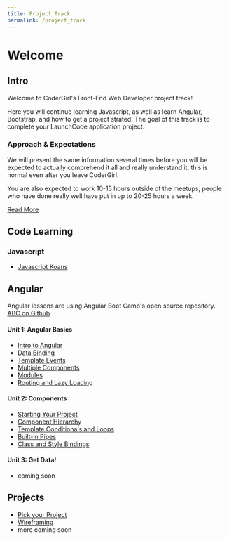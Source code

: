 ```yaml
---
title: Project Track
permalink: /project_track
---
```


# Welcome

## Intro

Welcome to CoderGirl's Front-End Web Developer project track!

Here you will continue learning Javascript, as well as learn Angular, Bootstrap, and how to get a project strated. The goal of this track is to complete your LaunchCode application project.

### Approach & Expectations

We will present the same information several times before you will be expected to actually comprehend it all and really understand it, this is normal even after you leave CoderGirl. 

You are also expected to work 10-15 hours outside of the meetups, people who have done really well have put in up to 20-25 hours a week.

[Read More](project_intro)

## Code Learning

### Javascript
* [Javascript Koans](koans)

## Angular

Angular lessons are using Angular Boot Camp's open source repository. [ABC on Github](https://github.com/angularbootcamp/abc)

#### Unit 1: Angular Basics
* [Intro to Angular](project_100)
* [Data Binding](project_101)
* [Template Events](project_102)
* [Multiple Components](project_103)
* [Modules](project_104) <!-- only needed for lazy loading, move to later next time -->
* [Routing and Lazy Loading](project_105) <!-- move to later next time -->
<!-- * routing without lazy loading, next time -->


#### Unit 2: Components

* [Starting Your Project](project_200)
* [Component Hierarchy](project_201) <!-- just needed for video app,  just go through the workshop -->
* [Template Conditionals and Loops](project_202)
* [Built-in Pipes](project_203)
* [Class and Style Bindings](project_204)


#### Unit 3: Get Data!
* coming soon

<!-- * [Dependency Injection and HTTP](project_300)-->
<!-- * interviewing skills -->

<!-- * [Injecting Custom Services](project_301)  -->
<!-- * [Observables](project_302) -->
<!-- * [Async Pipe](project_303) -->

<!-- * [Component Inputs](project_205) -->

<!-- * [Component Events](project_206) -->

<!-- * [Reactive Forms](project_400) do this-->


## Projects

* [Pick your Project](pick_your_project)
* [Wireframing](wireframing)
* more coming soon

<!-- * [CSS Frameworks](css_frameworks) -->
